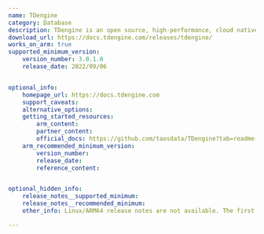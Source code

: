 ```yaml
---
name: TDengine
category: Database
description: TDengine is an open source, high-performance, cloud native time-series database optimized for Internet of Things (IoT), Connected Cars, Industrial IoT and DevOps.
download_url: https://docs.tdengine.com/releases/tdengine/
works_on_arm: true
supported_minimum_version:
    version_number: 3.0.1.0
    release_date: 2022/09/06


optional_info:
    homepage_url: https://docs.tdengine.com
    support_caveats:
    alternative_options:
    getting_started_resources:
        arm_content:
        partner_content:
        official_docs: https://github.com/taosdata/TDengine?tab=readme-ov-file#build-tdengine
    arm_recommended_minimum_version:
        version_number:
        release_date:
        reference_content:


optional_hidden_info:
    release_notes__supported_minimum:
    release_notes__recommended_minimum:
    other_info: Linux/ARM64 release notes are not available. The first Linux/ARM64 tar is available in version v[3.0.1.0](https://docs.tdengine.com/releases/tdengine/#3010).

---
```

